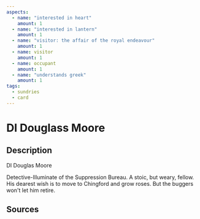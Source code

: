 ```yaml
---
aspects: 
  - name: "interested in heart"
    amount: 1
  - name: "interested in lantern"
    amount: 1
  - name: "visitor: the affair of the royal endeavour"
    amount: 1
  - name: visitor
    amount: 1
  - name: occupant
    amount: 1
  - name: "understands greek"
    amount: 1
tags:
  - sundries
  - card
---
```

# DI Douglass Moore
## Description
DI Douglas Moore

Detective-Illuminate of the Suppression Bureau. A stoic, but weary, fellow. His dearest wish is to move to Chingford and grow roses. But the buggers won't let him retire.
## Sources

